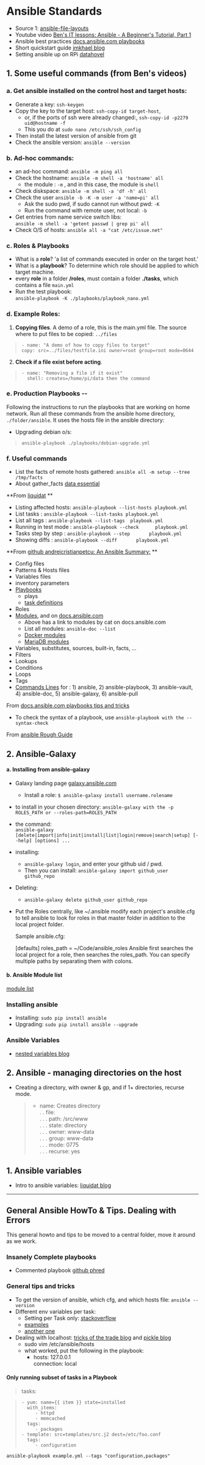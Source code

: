 # Ansible Standards

- Source 1: [ansible-file-layouts](https://leucos.github.io/ansible-files-layout)  
- Youtube video [Ben's IT lessons: Ansible - A Beginner's Tutorial, Part 1](https://youtu.be/icR-df2Olm8)  
- Ansible best practices [docs.ansible.com playbooks](http://docs.ansible.com/ansible/latest/playbooks_best_practices.html)  
- Short quickstart guide [jmkhael blog](http://jmkhael.io/ansible-3/)  
- Setting ansible up on RPi [datahovel](https://datahovel.com/2016/03/20/how-to-setup-the-raspberry-pi-using-ansible/)

## 1. Some useful commands (from Ben's videos)

### a. Get ansible installed on the control host and target hosts:

- Generate a key: `ssh-keygen`
- Copy the key to the target host: `ssh-copy-id target-host`,
  - or, if the ports of ssh were already changed:, `ssh-copy-id -p2279 uid@hostname -f`
  - This you do at `sudo nano /etc/ssh/ssh_config`
- Then install the latest version of ansible from git
- Check the ansible version: `ansible --version`


### b. Ad-hoc commands:

- an ad-hoc command:  `ansible -m ping all`
- Check the hostname: `ansible -m shell -a 'hostname' all`
  - the module : `-m` , and in this case, the module is `shell`
- Check diskspace: `ansible -m shell -a 'df -h' all`
- Check the user `ansible -b -K -m user -a 'name=pi' all`
  - Ask the sudo pwd, if sudo cannot run without pwd: `-K`
  - Run the command with remote user, not local: `-b`
- Get entries from name service switch libs:   
`ansible -m shell -a 'getent passwd | grep pi' all`
- Check O/S of hosts: `ansible all -a "cat /etc/issue.net"`

### c. Roles & Playbooks
- What is a **role**? 'a list of commands executed in order on the target host.'
- What is a **playbook**? To determine which role should be applied to which target machine.
- every **role** in a folder **/roles**, must contain a folder **./tasks**, which contains a file `main.yml`
- Run the test playbook:  
`ansible-playbook -K ./playbooks/playbook_nano.yml `


### d. Example Roles:
1. **Copying files**. A demo of a role, this is the main.yml file. The source where to put files to be copied: `../files`
>`- name: "A demo of how to copy files to target"`  
`copy: src=../files/testfile.ini owner=root group=root mode=0644`

2. **Check if a file exist before acting**.
>`- name: "Removing a file if it exist"`   
`  shell: creates=/home/pi/data then the command`

### e. Production Playbooks --
Following the instructions to run the playbooks that are working on home network. Run all these commands from the ansible home directory, `./folder/ansible`. It uses the hosts file in the ansible directory:
- Upgrading debian o/s:

>`ansible-playbook ./playbooks/debian-upgrade.yml`

### f. Useful commands

- List the facts of remote hosts gathered: `ansible all -m setup --tree /tmp/facts`
- About gather_facts [data essential](https://www.data-essential.com/ansible-how-to-collect-information-about-remote-hosts-with-gathers-facts/)

**From [liquidat](https://liquidat.wordpress.com/2016/02/29/useful-options-ansible-cli/) **
- Listing affected hosts: `ansible-playbook --list-hosts playbook.yml`  
- List tasks            : `ansible-playbook --list-tasks playbook.yml`  
- List all tags         : `ansible-playbook --list-tags  playbook.yml`  
- Running in test mode  : `ansible-playbook --check      playbook.yml`  
- Tasks step by step    : `ansible-playbook --step       playbook.yml`  
- Showing diffs         : `ansible-playbook --diff       playbook.yml`  

**From [github andreicristianpetcu: An Ansible Summary:](https://gist.github.com/andreicristianpetcu/b892338de279af9dac067891579cad7d) **  
- Config files  
- Patterns & Hosts files  
- Variables files  
- inventory parameters  
- [Playbooks](https://gist.github.com/andreicristianpetcu/b892338de279af9dac067891579cad7d#playbooks)  
  - plays  
  - [task definitions](https://gist.github.com/andreicristianpetcu/b892338de279af9dac067891579cad7d#task-definitions)  
- Roles  
- [Modules](https://gist.github.com/andreicristianpetcu/b892338de279af9dac067891579cad7d#modules), and on   [docs.ansible.com](http://docs.ansible.com/ansible/latest/modules_by_category.html)  
  - Above has a link to modules by cat on docs.ansible.com  
  - List all modules: `ansible-doc --list`  
  - [Docker modules](http://docs.ansible.com/ansible/latest/list_of_cloud_modules.html#docker)  
  - [MariaDB modules](http://docs.ansible.com/ansible/latest/list_of_database_modules.html)  
- Variables, substitutes, sources, built-in, facts, ...  
- Filters  
- Lookups  
- Conditions  
- Loops  
- Tags  
- [Commands Lines](https://gist.github.com/andreicristianpetcu/b892338de279af9dac067891579cad7d#command-lines) for : 1) ansible, 2) ansible-playbook, 3) ansible-vault, 4) ansible-doc, 5) ansible-galaxy, 6) ansible-pull  


From [docs.ansible.com playbooks tips and tricks](http://docs.ansible.com/ansible/latest/playbooks_intro.html#tips-and-tricks)
- To check the syntax of a playbook, use `ansible-playbook with the --syntax-check`

From [ansible Rough Guide](http://zenpackers.readthedocs.io/en/latest/ansible.html)


## 2. Ansible-Galaxy

#### a. Installing from ansible-galaxy

- Galaxy landing page [galaxy.ansible.com](https://galaxy.ansible.com)
  - Install a role: `$ ansible-galaxy install username.rolename`

- to install in your chosen directory: `ansible-galaxy with the -p ROLES_PATH or --roles-path=ROLES_PATH`
- the command:  
`ansible-galaxy [delete|import|info|init|install|list|login|remove|search|setup] [--help] [options] ...`

- installing:
  - `ansible-galaxy login`, and enter your github uid / pwd.
  - Then you can install: `ansible-galaxy import github_user github_repo`

- Deleting:
    - `ansible-galaxy delete github_user github_repo`

- Put the Roles centrally, like ~/.ansible
    modify each project's ansible.cfg to tell ansible to look for roles in that master folder in addition to the local project folder.

    Sample ansible.cfg:

    [defaults]
    roles_path = ~/Code/ansible_roles
    Ansible first searches the local project for a role, then searches the roles_path. You can specify multiple paths by separating them with colons.


#### b. Ansible Module list
[module list](http://docs.ansible.com/ansible/latest/modules_by_category.html)

### Installing ansible

- Installing: `sudo pip install ansible`
- Upgrading: `sudo pip install ansible --upgrade`

### Ansible Variables

- [nested variables blog](http://blog.v-studios.com/2014/08/nested-variable-inheritance-with.html)

## 2. Ansible - managing directories on the host

- Creating a directory, with owner & gp, and if 1+ directories, recurse mode.

  >- name: Creates directory   
. . file:  
. . . path: /src/www  
. . . state: directory  
. . . owner: www-data   
. . . group: www-data   
. . . mode: 0775  
. . . recurse: yes   

## 1. Ansible variables

- Intro to ansible variables: [liquidat blog](https://liquidat.wordpress.com/2016/01/26/howto-introduction-to-ansible-variables/)

---
## General Ansible HowTo & Tips. Dealing with Errors

This general howto and tips to be moved to a central folder, move it around as we work.

### Insanely Complete playbooks

- Commented playbook [github phred](https://gist.github.com/phred/2897937)

### General tips and tricks

- To get the version of ansible, which cfg, and which hosts file: `ansible --version`
- Different env variables per task:
  - Setting per Task only: [stackoverflow](https://stackoverflow.com/questions/27733511/how-to-set-linux-environment-variables-with-ansible)
  - [examples](https://github.com/ansible/ansible-examples/blob/master/language_features/environment.yml)
  - [another one](https://gist.github.com/davejamesmiller/44e5c418c8a3b5f691a64d83fbdbe3d1)
- Dealing with localhost: [tricks of the trade blog](http://www.tricksofthetrades.net/2017/10/02/ansible-local-playbooks/) and [pickle blog](http://ansible.pickle.io/post/86598332429/running-ansible-playbook-in-localhost)
  - sudo vim /etc/ansible/hosts
  - what worked, put the following in the playbook:
     - hosts: 127.0.0.1  
        connection: local


#### Only running subset of tasks in a Playbook

> tasks:

> ```
> - yum: name={{ item }} state=installed
>   with_items:
>      - httpd
>      - memcached
>   tags:
>      - packages
> - template: src=templates/src.j2 dest=/etc/foo.conf
>   tags:
>      - configuration
> ```

`ansible-playbook example.yml --tags "configuration,packages"`
